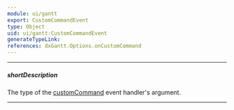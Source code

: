 ```yaml
---
module: ui/gantt
export: CustomCommandEvent
type: Object
uid: ui/gantt:CustomCommandEvent
generateTypeLink: 
references: dxGantt.Options.onCustomCommand
---
```

---
##### shortDescription
The type of the [customCommand]({basewidgetpath}/Events/#customCommand) event handler's argument.

---
<!-- Description goes here -->